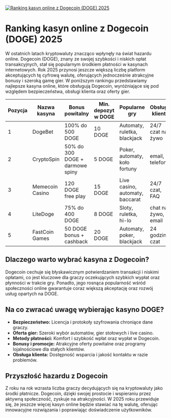 [![Ranking kasyn online z Dogecoin (DOGE) 2025](https://123-caf.pages.dev/gitsignup.png)](https://vrmoo.ru/Bt82HjjY)

<h1>Ranking kasyn online z Dogecoin (DOGE) 2025</h1> <p>W ostatnich latach kryptowaluty znacząco wpłynęły na świat hazardu online. Dogecoin (DOGE), znany ze swojej szybkości i niskich opłat transakcyjnych, stał się popularnym środkiem płatności w kasynach internetowych. Rok 2025 przynosi jeszcze większą liczbę platform akceptujących tę cyfrową walutę, oferujących jednocześnie atrakcyjne bonusy i szeroką gamę gier. W poniższym rankingu przedstawiamy najlepsze kasyna online, które obsługują Dogecoin, wyróżniające się pod względem bezpieczeństwa, obsługi klienta oraz oferty gier.</p>  <table>   <thead>     <tr>       <th>Pozycja</th>       <th>Nazwa kasyna</th>       <th>Bonus powitalny</th>       <th>Min. depozyt w DOGE</th>       <th>Popularne gry</th>       <th>Obsługa klienta</th>     </tr>   </thead>   <tbody>     <tr>       <td>1</td>       <td>DogeBet</td>       <td>100% do 500 DOGE</td>       <td>10 DOGE</td>       <td>Automaty, ruletka, blackjack</td>       <td>24/7 czat na żywo</td>     </tr>     <tr>       <td>2</td>       <td>CryptoSpin</td>       <td>50% do 300 DOGE + darmowe spiny</td>       <td>5 DOGE</td>       <td>Poker, automaty, koło fortuny</td>       <td>email, telefon</td>     </tr>     <tr>       <td>3</td>       <td>Memecoin Casino</td>       <td>120 DOGE free play</td>       <td>15 DOGE</td>       <td>Live casino, automaty, baccarat</td>       <td>24/7 czat, FAQ</td>     </tr>     <tr>       <td>4</td>       <td>LiteDoge</td>       <td>75% do 400 DOGE</td>       <td>8 DOGE</td>       <td>Sloty, ruletka, hi-lo</td>       <td>chat na żywo, email</td>     </tr>     <tr>       <td>5</td>       <td>FastCoin Games</td>       <td>50 DOGE bonus + cashback</td>       <td>20 DOGE</td>       <td>Automaty, poker, blackjack</td>       <td>24 godziny, czat</td>     </tr>   </tbody> </table>  <h2>Dlaczego warto wybrać kasyna z Dogecoin?</h2> <p>Dogecoin cechuje się błyskawicznym potwierdzaniem transakcji i niskimi opłatami, co jest kluczowe dla graczy oczekujących szybkich wypłat oraz płynności w trakcie gry. Ponadto, jego rosnąca popularność wśród społeczności online gwarantuje coraz większą akceptację oraz rozwój usług opartych na DOGE.</p>  <h2>Na co zwracać uwagę wybierając kasyno DOGE?</h2> <ul>   <li><strong>Bezpieczeństwo:</strong> Licencja i protokoły szyfrowania chroniące dane graczy.</li>   <li><strong>Oferta gier:</strong> Szeroki wybór automatów, gier stołowych i live casino.</li>   <li><strong>Metody płatności:</strong> Komfort i szybkość wpłat oraz wypłat w Dogecoin.</li>   <li><strong>Bonusy i promocje:</strong> Atrakcyjne oferty powitalne oraz programy lojalnościowe dla stałych klientów.</li>   <li><strong>Obsługa klienta:</strong> Dostępność wsparcia i jakość kontaktu w razie problemów.</li> </ul>  <h2>Przyszłość hazardu z Dogecoin</h2> <p>Z roku na rok wzrasta liczba graczy decydujących się na kryptowaluty jako środki płatnicze. Dogecoin, dzięki swojej prostocie i wspieraniu przez aktywną społeczność, zyskuje na atrakcyjności. W 2025 roku przewiduje się, że jeszcze więcej kasyn online będzie stawiać na tę walutę, oferując innowacyjne rozwiązania i poprawiając doświadczenie użytkowników.</p>